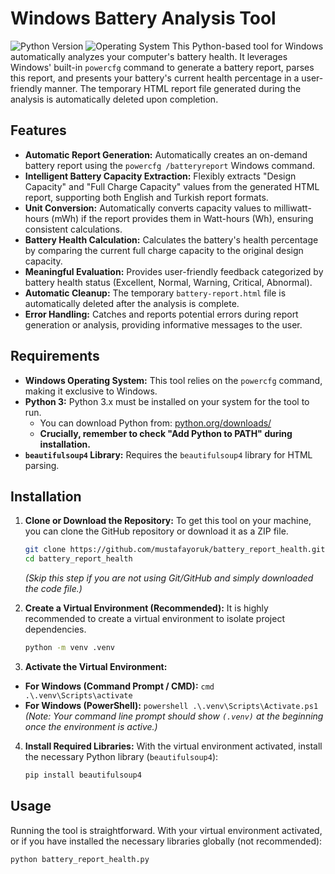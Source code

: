 # Windows Battery Analysis Tool

![Python Version](https://img.shields.io/badge/Python-3.x-blue.svg)
![Operating System](https://img.shields.io/badge/OS-Windows-lightgrey.svg)
This Python-based tool for Windows automatically analyzes your computer's battery health. It leverages Windows' built-in `powercfg` command to generate a battery report, parses this report, and presents your battery's current health percentage in a user-friendly manner. The temporary HTML report file generated during the analysis is automatically deleted upon completion.

## Features

* **Automatic Report Generation:** Automatically creates an on-demand battery report using the `powercfg /batteryreport` Windows command.
* **Intelligent Battery Capacity Extraction:** Flexibly extracts "Design Capacity" and "Full Charge Capacity" values from the generated HTML report, supporting both English and Turkish report formats.
* **Unit Conversion:** Automatically converts capacity values to milliwatt-hours (mWh) if the report provides them in Watt-hours (Wh), ensuring consistent calculations.
* **Battery Health Calculation:** Calculates the battery's health percentage by comparing the current full charge capacity to the original design capacity.
* **Meaningful Evaluation:** Provides user-friendly feedback categorized by battery health status (Excellent, Normal, Warning, Critical, Abnormal).
* **Automatic Cleanup:** The temporary `battery-report.html` file is automatically deleted after the analysis is complete.
* **Error Handling:** Catches and reports potential errors during report generation or analysis, providing informative messages to the user.

## Requirements

* **Windows Operating System:** This tool relies on the `powercfg` command, making it exclusive to Windows.
* **Python 3:** Python 3.x must be installed on your system for the tool to run.
  * You can download Python from: [python.org/downloads/](https://www.python.org/downloads/)
  * **Crucially, remember to check "Add Python to PATH" during installation.**
* **`beautifulsoup4` Library:** Requires the `beautifulsoup4` library for HTML parsing.

## Installation

1. **Clone or Download the Repository:**
    To get this tool on your machine, you can clone the GitHub repository or download it as a ZIP file.

    ```bash
    git clone https://github.com/mustafayoruk/battery_report_health.git
    cd battery_report_health     
    ```
    *(Skip this step if you are not using Git/GitHub and simply downloaded the code file.)*
  
2. **Create a Virtual Environment (Recommended):**
    It is highly recommended to create a virtual environment to isolate project dependencies.

    ```bash
    python -m venv .venv
    ```

3. **Activate the Virtual Environment:**

* **For Windows (Command Prompt / CMD):**
      ```cmd
        .\.venv\Scripts\activate
        ```
* **For Windows (PowerShell):**
        ```powershell
        .\.venv\Scripts\Activate.ps1
        ```
    *(Note: Your command line prompt should show `(.venv)` at the beginning once the environment is active.)*

4. **Install Required Libraries:**
    With the virtual environment activated, install the necessary Python library (`beautifulsoup4`):

    ```bash
    pip install beautifulsoup4
    ```

## Usage

Running the tool is straightforward. With your virtual environment activated, or if you have installed the necessary libraries globally (not recommended):

```bash
python battery_report_health.py
